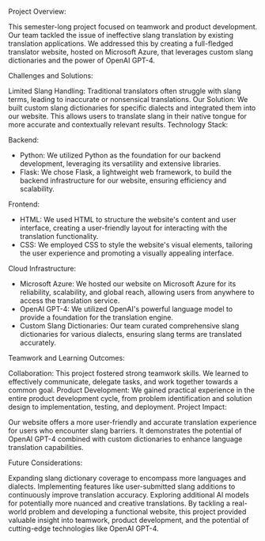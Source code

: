Project Overview:

This semester-long project focused on teamwork and product development.  Our team tackled the issue of ineffective slang translation by existing translation applications. We addressed this by creating a full-fledged translator website, hosted on Microsoft Azure, that leverages custom slang dictionaries and the power of OpenAI GPT-4.

Challenges and Solutions:

Limited Slang Handling: Traditional translators often struggle with slang terms, leading to inaccurate or nonsensical translations.
Our Solution: We built custom slang dictionaries for specific dialects and integrated them into our website. This allows users to translate slang in their native tongue for more accurate and contextually relevant results.
Technology Stack:

Backend:
- Python: We utilized Python as the foundation for our backend development, leveraging its versatility and extensive libraries.
- Flask: We chose Flask, a lightweight web framework, to build the backend infrastructure for our website, ensuring efficiency and scalability.

Frontend:
- HTML: We used HTML to structure the website's content and user interface, creating a user-friendly layout for interacting with the translation functionality.
- CSS: We employed CSS to style the website's visual elements, tailoring the user experience and promoting a visually appealing interface.
  
Cloud Infrastructure:
- Microsoft Azure: We hosted our website on Microsoft Azure for its reliability, scalability, and global reach, allowing users from anywhere to access the translation service.
- OpenAI GPT-4: We utilized OpenAI's powerful language model to provide a foundation for the translation engine.
- Custom Slang Dictionaries: Our team curated comprehensive slang dictionaries for various dialects, ensuring slang terms are translated accurately.
  
Teamwork and Learning Outcomes:

Collaboration: This project fostered strong teamwork skills. We learned to effectively communicate, delegate tasks, and work together towards a common goal.
Product Development: We gained practical experience in the entire product development cycle, from problem identification and solution design to implementation, testing, and deployment.
Project Impact:

Our website offers a more user-friendly and accurate translation experience for users who encounter slang barriers. It demonstrates the potential of OpenAI GPT-4 combined with custom dictionaries to enhance language translation capabilities.

Future Considerations:

Expanding slang dictionary coverage to encompass more languages and dialects.
Implementing features like user-submitted slang additions to continuously improve translation accuracy.
Exploring additional AI models for potentially more nuanced and creative translations.
By tackling a real-world problem and developing a functional website, this project provided valuable insight into teamwork, product development, and the potential of cutting-edge technologies like OpenAI GPT-4.
